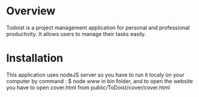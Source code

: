 Overview
========

Todoist is a project management application for personal and professional productivity. It allows users to manage their tasks easily.

Installation
============

This application uses nodeJS server so you have to run it localy on your computer by command : 
$ node www 
in bin folder, and to open the website you have to open cover.html from public/ToDoist/cover/cover.html
